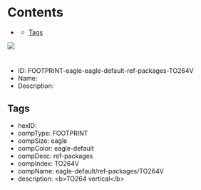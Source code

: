 



Contents
========

* [](#)
	* [Tags](#tags)
  
![][im]
# 

- ID: FOOTPRINT-eagle-eagle-default-ref-packages-TO264V
- Name: 
- Description: 

## Tags

- hexID: 
- oompType: FOOTPRINT
- oompSize: eagle
- oompColor: eagle-default
- oompDesc: ref-packages
- oompIndex: TO264V
- oompName: eagle-default/ref-packages/TO264V
- description: &lt;b&gt;TO264 vertical&lt;/b&gt;



[im]: image.png

